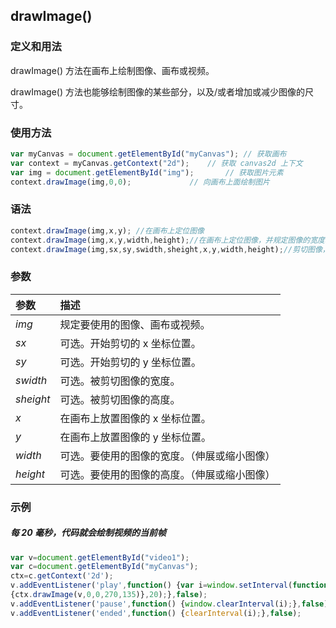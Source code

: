 ## drawImage()

### 定义和用法

drawImage() 方法在画布上绘制图像、画布或视频。

drawImage() 方法也能够绘制图像的某些部分，以及/或者增加或减少图像的尺寸。

### 使用方法

```js
var myCanvas = document.getElementById("myCanvas");	// 获取画布
var context = myCanvas.getContext("2d");	// 获取 canvas2d 上下文
var img = document.getElementById("img");		// 获取图片元素
context.drawImage(img,0,0); 			// 向画布上面绘制图片
```

### 语法

```js
context.drawImage(img,x,y);	//在画布上定位图像
context.drawImage(img,x,y,width,height);//在画布上定位图像，并规定图像的宽度和高度
context.drawImage(img,sx,sy,swidth,sheight,x,y,width,height);//剪切图像，并在画布上定位被剪切的部分
```

### 参数

| 参数      | 描述                                         |
| :-------- | :------------------------------------------- |
| *img*     | 规定要使用的图像、画布或视频。               |
| *sx*      | 可选。开始剪切的 x 坐标位置。                |
| *sy*      | 可选。开始剪切的 y 坐标位置。                |
| *swidth*  | 可选。被剪切图像的宽度。                     |
| *sheight* | 可选。被剪切图像的高度。                     |
| *x*       | 在画布上放置图像的 x 坐标位置。              |
| *y*       | 在画布上放置图像的 y 坐标位置。              |
| *width*   | 可选。要使用的图像的宽度。（伸展或缩小图像） |
| *height*  | 可选。要使用的图像的高度。（伸展或缩小图像） |

### 示例

##### 每 20 毫秒，代码就会绘制视频的当前帧

```js
var v=document.getElementById("video1");
var c=document.getElementById("myCanvas");
ctx=c.getContext('2d');
v.addEventListener('play',function() {var i=window.setInterval(function() 
{ctx.drawImage(v,0,0,270,135)},20);},false);
v.addEventListener('pause',function() {window.clearInterval(i);},false);
v.addEventListener('ended',function() {clearInterval(i);},false);
```



